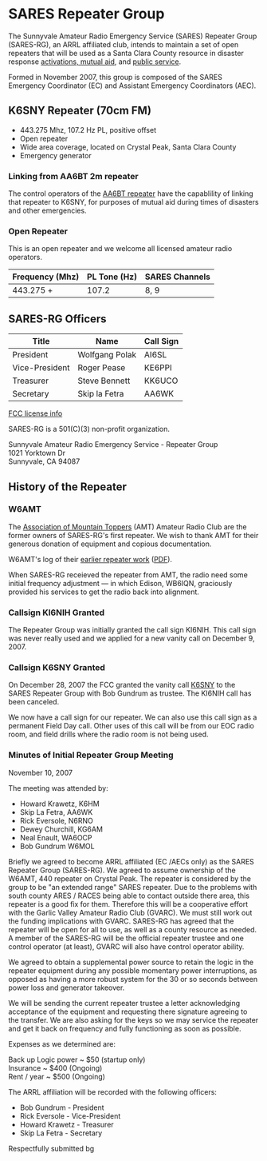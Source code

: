 # SARES Repeater Group

The Sunnyvale Amateur Radio Emergency Service (SARES) Repeater Group
(SARES-RG), an ARRL affiliated club, intends to maintain a set of
open repeaters that will be used as a Santa Clara County resource
in disaster response [activations, mutual aid](../activations/index.md),
and [public service](../public-service.md).

Formed in November 2007, this group is composed of the SARES Emergency
Coordinator (EC) and Assistant Emergency Coordinators (AEC).

## K6SNY Repeater (70cm FM)

-   443.275 Mhz, 107.2 Hz PL, positive offset
-   Open repeater
-   Wide area coverage, located on Crystal Peak, Santa Clara County
-   Emergency generator

### Linking from AA6BT 2m repeater

The control operators of the [AA6BT repeater](http://www.svecs.net/) have the
capablility of linking that repeater to K6SNY, for purposes of mutual aid during
times of disasters and other emergencies.

### Open Repeater

This is an open repeater and we welcome all licensed amateur radio operators.

| Frequency (Mhz) | PL Tone (Hz) | SARES Channels |
| --------------- | ------------ | -------------- |
| 443.275 +       | 107.2        | 8, 9           |

## SARES-RG Officers

| Title          | Name           | Call Sign |
| -------------- | -------------- | --------- |
| President      | Wolfgang Polak | AI6SL     |
| Vice-President | Roger Pease    | KE6PPI    |
| Treasurer      | Steve Bennett  | KK6UCO    |
| Secretary      | Skip la Fetra  | AA6WK     |

[FCC license info](http://wireless2.fcc.gov/UlsApp/UlsSearch/license.jsp?licKey=2972252)

SARES-RG is a 501(C)(3) non-profit organization.

Sunnyvale Amateur Radio Emergency Service - Repeater Group  
1021 Yorktown Dr  
Sunnyvale, CA 94087

## History of the Repeater

### W6AMT

The [Association of Mountain Toppers](http://amt.org/) (AMT) Amateur Radio Club
are the former owners of SARES-RG's first repeater. We wish to thank AMT for
their generous donation of equipment and copious documentation.

W6AMT's log of their
[earlier repeater work](http://amt.org/Reference/BigAMT-repeater/Crystal%20Peak%20Log.htm)
([PDF](w6amt_log.pdf)).

When SARES-RG receieved the repeater from AMT, the radio need some initial
frequency adjustment &mdash; in which Edison, WB6IQN, graciously provided
his services to get the radio back into alignment.

### Callsign KI6NIH Granted

The Repeater Group was initially granted the call sign KI6NIH. This call sign was never really used and we applied for a new vanity call on December 9, 2007.

### Callsign K6SNY Granted

On December 28, 2007 the FCC granted the vanity call
[K6SNY](http://wireless2.fcc.gov/UlsApp/ApplicationSearch/applMain.jsp?applID=7601809)
to the SARES Repeater Group with Bob Gundrum as trustee. The KI6NIH call has been canceled.

We now have a call sign for our repeater. We can also use this call sign as a permanent Field Day call. Other uses of this call will be from our EOC radio room, and field drills where the radio room is not being used.

### Minutes of Initial Repeater Group Meeting

November 10, 2007

The meeting was attended by:

-   Howard Krawetz, K6HM
-   Skip La Fetra, AA6WK
-   Rick Eversole, N6RNO
-   Dewey Churchill, KG6AM
-   Neal Enault, WA6OCP
-   Bob Gundrum W6MOL

Briefly we agreed to become ARRL affiliated (EC /AECs only) as the SARES Repeater Group (SARES-RG). We agreed to assume ownership of the W6AMT, 440 repeater on Crystal Peak. The repeater is considered by the group to be "an extended range" SARES repeater. Due to the problems with south county ARES / RACES being able to contact outside there area, this repeater is a good fix for them. Therefore this will be a cooperative effort with the Garlic Valley Amateur Radio Club (GVARC). We must still work out the funding implications with GVARC. SARES-RG has agreed that the repeater will be open for all to use, as well as a county resource as needed. A member of the SARES-RG will be the official repeater trustee and one control operator (at least), GVARC will also have control operator ability.

We agreed to obtain a supplemental power source to retain the logic in the repeater equipment during any possible momentary power interruptions, as opposed as having a more robust system for the 30 or so seconds between power loss and generator takeover.

We will be sending the current repeater trustee a letter acknowledging acceptance of the equipment and requesting there signature agreeing to the transfer. We are also asking for the keys so we may service the repeater and get it back on frequency and fully functioning as soon as possible.

Expenses as we determined are:

Back up Logic power ~ $50 (startup only)  
Insurance ~ $400 (Ongoing)  
Rent / year ~ $500 (Ongoing)

The ARRL affiliation will be recorded with the following officers:

-   Bob Gundrum - President
-   Rick Eversole - Vice-President
-   Howard Krawetz - Treasurer
-   Skip La Fetra - Secretary

Respectfully submitted bg
